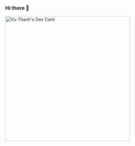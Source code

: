 ### Hi there 👋
<a href="https://app.daily.dev/thanhjs"><img src="https://api.daily.dev/devcards/57bcd35384714c9fbcf991bea3673663.png?r=o5j" width="400" alt="Vu Thanh's Dev Card"/></a>

<!--
**vqthanh1412489/vqthanh1412489** is a ✨ _special_ ✨ repository because its `README.md` (this file) appears on your GitHub profile.

Here are some ideas to get you started:

- 🔭 I’m currently working on ...
- 🌱 I’m currently learning ...
- 👯 I’m looking to collaborate on ...
- 🤔 I’m looking for help with ...
- 💬 Ask me about ...
- 📫 How to reach me: ...
- 😄 Pronouns: ...
- ⚡ Fun fact: ...
-->
